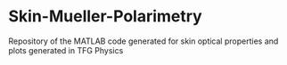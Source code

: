 # Skin-Mueller-Polarimetry
Repository of the MATLAB code generated for skin optical properties and plots generated in TFG Physics
